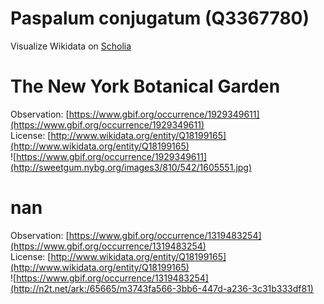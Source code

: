 
Paspalum conjugatum (Q3367780)
==============================
  
Visualize Wikidata on [Scholia](https://scholia.toolforge.org/taxon/Q3367780)
# The New York Botanical Garden
  
Observation: [https://www.gbif.org/occurrence/1929349611](https://www.gbif.org/occurrence/1929349611)  
License: [http://www.wikidata.org/entity/Q18199165](http://www.wikidata.org/entity/Q18199165)  
![https://www.gbif.org/occurrence/1929349611](http://sweetgum.nybg.org/images3/810/542/1605551.jpg)
# nan
  
Observation: [https://www.gbif.org/occurrence/1319483254](https://www.gbif.org/occurrence/1319483254)  
License: [http://www.wikidata.org/entity/Q18199165](http://www.wikidata.org/entity/Q18199165)  
![https://www.gbif.org/occurrence/1319483254](http://n2t.net/ark:/65665/m3743fa566-3bb6-447d-a236-3c31b333df81)
